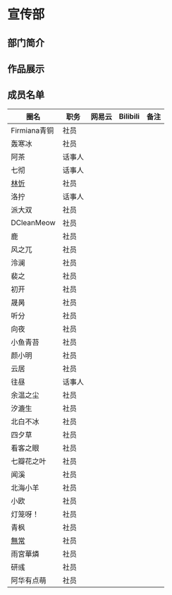 # 宣传部
## 部门简介
## 作品展示
## 成员名单
| 圈名 | 职务 | 网易云 | Bilibili | 备注 |
| ----- | ----- | ----- | ----- | ----- |
| Firmiana青铜 | 社员 ||||
| 轰寒冰 | 社员 ||||
| 阿茶 | 话事人 ||||
| 七彻 | 话事人 ||||
| [林忻](members/LinXin) | 社员 ||||
| 洛拧 | 话事人 ||||
| 派大双 | 社员 ||||
| DCleanMeow | 社员 ||||
| 鹿 | 社员 ||||
| 风之兀 | 社员 ||||
| 泠澜 | 社员 ||||
| 裴之 | 社员 ||||
| 初开 | 社员 ||||
| 晟昺 | 社员 ||||
| 听分 | 社员 ||||
| 向夜 | 社员 ||||
| 小鱼青苔 | 社员 ||||
| 颜小明 | 社员 ||||
| 云居 | 社员 ||||
| 往昼 | 话事人 ||||
| 余温之尘 | 社员 ||||
| 汐漉生 | 社员 ||||
| 北白不冰 | 社员 ||||
| 四夕草 | 社员 ||||
| 看客之眼 | 社员 ||||
| 七瓣花之叶 | 社员 ||||
| 闻溪 | 社员 ||||
| 北海小羊 | 社员 ||||
| 小欧 | 社员 ||||
| 灯笼呀！ | 社员 ||||
| 青枫 | 社员 ||||
| [無常](members/WuChang) | 社员 ||||
| 雨宮華燐 | 社员 ||||
| 研彧 | 社员 ||||
| 阿华有点萌 | 社员 ||||